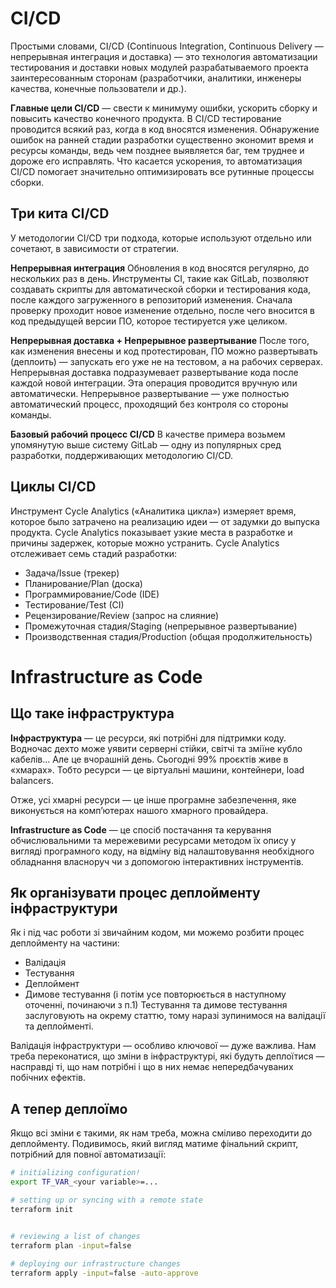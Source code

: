 # CI/CD


Простыми словами, CI/CD (Continuous Integration, Continuous Delivery — непрерывная интеграция и доставка) — это технология автоматизации тестирования и доставки новых модулей разрабатываемого проекта заинтересованным сторонам (разработчики, аналитики, инженеры качества, конечные пользователи и др.).

**Главные цели CI/CD** — свести к минимуму ошибки, ускорить сборку и повысить качество конечного продукта. В CI/CD тестирование проводится всякий раз, когда в код вносятся изменения. Обнаружение ошибок на ранней стадии разработки существенно экономит время и ресурсы команды, ведь чем позднее выявляется баг, тем труднее и дороже его исправлять. Что касается ускорения, то автоматизация CI/CD помогает значительно оптимизировать все рутинные процессы сборки.

## Три кита CI/CD
У методологии CI/CD три подхода, которые используют отдельно или сочетают, в зависимости от стратегии.

**Непрерывная интеграция**
Обновления в код вносятся регулярно, до нескольких раз в день. Инструменты CI, такие как GitLab, позволяют создавать скрипты для автоматической сборки и тестирования кода, после каждого загруженного в репозиторий изменения. Сначала проверку проходит новое изменение отдельно, после чего вносится в код предыдущей версии ПО, которое тестируется уже целиком.

**Непрерывная доставка + Непрерывное развертывание**
После того, как изменения внесены и код протестирован, ПО можно развертывать (деплоить) — запускать его уже не на тестовом, а на рабочих серверах. Непрерывная доставка подразумевает развертывание кода после каждой новой интеграции. Эта операция проводится вручную или автоматически. Непрерывное развертывание — уже полностью автоматический процесс, проходящий без контроля со стороны команды.

**Базовый рабочий процесс CI/CD**
В качестве примера возьмем упомянутую выше систему GitLab — одну из популярных сред разработки, поддерживающих методологию CI/CD.

## Циклы CI/CD
Инструмент Cycle Analytics («Аналитика цикла») измеряет время, которое было затрачено на реализацию идеи — от задумки до выпуска продукта. Cycle Analytics показывает узкие места в разработке и причины задержек, которые можно устранить. Cycle Analytics отслеживает семь стадий разработки:

- Задача/Issue (трекер)
- Планирование/Plan (доска)
- Программирование/Code (IDE)
- Тестирование/Test (CI)
- Рецензирование/Review (запрос на слияние)
- Промежуточная стадия/Staging (непрерывное развертывание)
- Производственная стадия/Production (общая продолжительность)

# Infrastructure as Code

## Що таке інфраструктура

**Інфраструктура** — це ресурси, які потрібні для підтримки коду. Водночас дехто може уявити серверні стійки, світчі та зміїне кубло кабелів... Але це вчорашній день. Сьогодні 99% проєктів живе в «хмарах». Тобто ресурси — це віртуальні машини, контейнери, load balancers.

Отже, усі хмарні ресурси — це інше програмне забезпечення, яке виконується на комп’ютерах нашого хмарного провайдера.

**Infrastructure as Code** — це спосіб постачання та керування обчислювальними та мережевими ресурсами методом їх опису у вигляді програмного коду, на відміну від налаштовування необхідного обладнання власноруч чи з допомогою інтерактивних інструментів.

## Як організувати процес деплойменту інфраструктури
Як і під час роботи зі звичайним кодом, ми можемо розбити процес деплойменту на частини:
- Валідація
- Тестування
- Деплоймент
- Димове тестування
(і потім усе повторюється в наступному оточенні, починаючи з п.1)
Тестування та димове тестування заслуговують на окрему статтю, тому наразі зупинимося на валідації та деплойменті.

Валідація інфраструктури — особливо ключової — дуже важлива. Нам треба переконатися, що зміни в інфраструктурі, які будуть деплоїтися — насправді ті, що нам потрібні і що в них немає непередбачуваних побічних ефектів.

## А тепер деплоїмо
Якщо всі зміни є такими, як нам треба, можна сміливо переходити до деплойменту. Подивимось, який вигляд матиме фінальний скрипт, потрібний для повної автоматизації:
```bash
# initializing configuration!
export TF_VAR_<your variable>=... 

# setting up or syncing with a remote state
terraform init


# reviewing a list of changes
terraform plan -input=false	
    
# deploying our infrastructure changes
terraform apply -input=false -auto-approve
```
